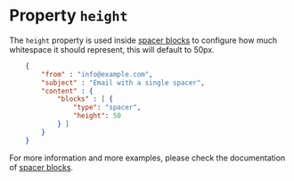 # Property `height`

The `height` property is used inside [spacer blocks](/copernica-docs:ResponsiveEmail/json/block-spacer)
to configure how much whitespace it should represent, this will default to 50px.


````json
    {
        "from" : "info@example.com",
        "subject" : "Email with a single spacer",
        "content" : {
            "blocks" : [ {
                "type": "spacer",
                "height": 50
            } ]
        }
    }
````


For more information and more examples, please check the documentation
of [spacer blocks](/copernica-docs:ResponsiveEmail/json/block-spacer).
